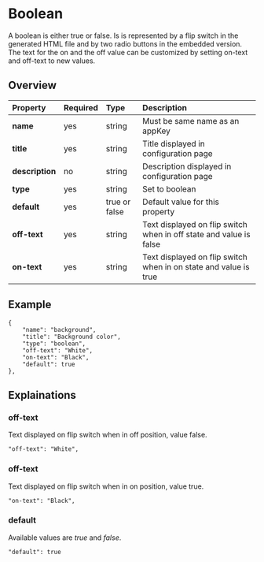 # Boolean #
A boolean is either true or false. Is is represented by a flip switch in the generated HTML file and by two radio buttons in the embedded version. The text for the on and the off value can be customized by setting on-text and off-text to new values.

## Overview ##
| **Property** | **Required** | **Type** | **Description** |
|:-------------|:-------------|:---------|:----------------|
| **name**     | yes          | string   | Must be same name as an appKey |
| **title**    | yes          | string   | Title displayed in configuration page |
| **description** | no           | string   | Description displayed in configuration page |
| **type**     | yes          | string   | Set to boolean  |
| **default**  | yes          | true or false | Default value for this property |
| **off-text** | yes          | string   | Text displayed on flip switch when in off state and value is false |
| **on-text**  | yes          | string   | Text displayed on flip switch when in on state and value is true |

## Example ##
```
{
	"name": "background",
	"title": "Background color",
	"type": "boolean",
	"off-text": "White",
	"on-text": "Black",
	"default": true
},
```

## Explainations ##

### off-text ###
Text displayed on flip switch when in off position, value false.

```
"off-text": "White",
```

### off-text ###
Text displayed on flip switch when in on position, value true.

```
"on-text": "Black",
```

### default ###
Available values are _true_ and _false_.

```
"default": true
```